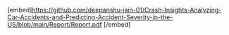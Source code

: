 [embed]https://github.com/deepanshu-jain-01/Crash-Insights-Analyzing-Car-Accidents-and-Predicting-Accident-Severity-in-the-US/blob/main/Report/Report.pdf
[/embed]
